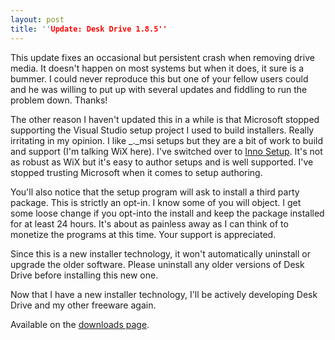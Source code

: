 ```yaml
---
layout: post
title: ''Update: Desk Drive 1.8.5''
---
```

This update fixes an occasional but persistent crash when removing drive media. It doesn't happen on most systems but when it does, it sure is a bummer. I could never reproduce this but one of your fellow users could and he was willing to put up with several updates and fiddling to run the problem down. Thanks!

The other reason I haven't updated this in a while is that Microsoft stopped supporting the Visual Studio setup project I used to build installers. Really irritating in my opinion. I like _._msi setups but they are a bit of work to build and support (I'm talking WiX here). I've switched over to [Inno Setup](http://www.jrsoftware.org/isinfo.php). It's not as robust as WiX but it's easy to author setups and is well supported. I've stopped trusting Microsoft when it comes to setup authoring.

You'll also notice that the setup program will ask to install a third party package. This is strictly an opt-in. I know some of you will object. I get some loose change if you opt-into the install and keep the package installed for at least 24 hours. It's about as painless away as I can think of to monetize the programs at this time. Your support is appreciated.

Since this is a new installer technology, it won't automatically uninstall or upgrade the older software. Please uninstall any older versions of Desk Drive before installing this new one.

Now that I have a new installer technology, I'll be actively developing Desk Drive and my other freeware again.

Available on the [downloads page](/downloads).
